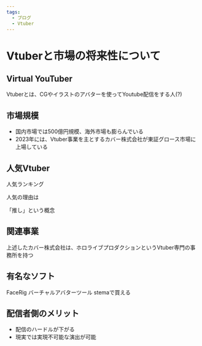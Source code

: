 ```yaml
---
tags:
  - ブログ
  - Vtuber
---
```


# Vtuberと市場の将来性について

## Virtual YouTuber

Vtuberとは、CGやイラストのアバターを使ってYoutube配信をする人(?)

## 市場規模

- 国内市場では500億円規模、海外市場も膨らんでいる
- 2023年には、Vtuber事業を主とするカバー株式会社が東証グロース市場に上場している

## 人気Vtuber

人気ランキング

人気の理由は

「推し」という概念

## 関連事業

上述したカバー株式会社は、ホロライブプロダクションというVtuber専門の事務所を持つ

## 有名なソフト
FaceRig バーチャルアバターツール stemaで買える

## 配信者側のメリット 

- 配信のハードルが下がる
- 現実では実現不可能な演出が可能
